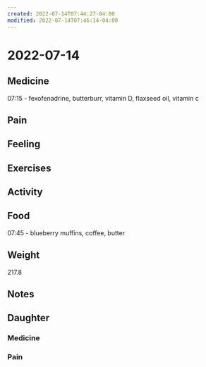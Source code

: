 ```yaml
---
created: 2022-07-14T07:44:27-04:00
modified: 2022-07-14T07:46:14-04:00
---
```


# 2022-07-14

## Medicine

07:15 - fexofenadrine, butterburr, vitamin D, flaxseed oil, vitamin c 

## Pain


## Feeling


## Exercises


## Activity


## Food

07:45 - blueberry muffins, coffee, butter 


## Weight

217.8

## Notes


## Daughter


### Medicine


### Pain
